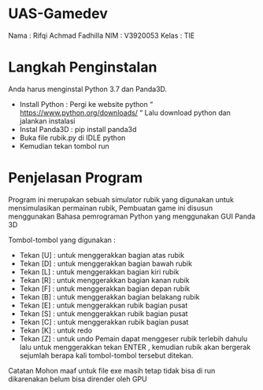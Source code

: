 # UAS-Gamedev
Nama  : Rifqi Achmad Fadhilla
NIM   : V3920053
Kelas : TIE

# Langkah Penginstalan

Anda harus menginstal Python 3.7 dan Panda3D.
- Install Python :
Pergi ke website python “ https://www.python.org/downloads/ “
Lalu download python dan jalankan instalasi
- Instal Panda3D :
pip install panda3d
- Buka file rubik.py di IDLE python
- Kemudian tekan tombol run

# Penjelasan Program
Program ini merupakan sebuah simulator rubik yang digunakan untuk mensimulasikan permainan rubik, Pembuatan game ini disusun menggunakan Bahasa pemrograman Python yang menggunakan GUI Panda 3D

Tombol-tombol yang digunakan :
- Tekan [U] : untuk menggerakkan bagian atas rubik
- Tekan [D] : untuk menggerakkan bagian bawah rubik
- Tekan [L] : untuk menggerakkan bagian kiri rubik
- Tekan [R] : untuk menggerakkan bagian kanan rubik
- Tekan [F] : untuk menggerakkan bagian depan rubik
- Tekan [B] : untuk menggerakkan bagian belakang rubik
- Tekan [E] : untuk menggerakkan rubik bagian pusat
- Tekan [S] : untuk menggerakkan rubik bagian pusat
- Tekan [C] : untuk menggerakkan rubik bagian pusat
- Tekan [K] : untuk redo
- Tekan [Z] : untuk undo
Pemain dapat menggeser rubik terlebih dahulu lalu untuk menggerakkan tekan
ENTER , kemudian rubik akan bergerak sejumlah berapa kali tombol-tombol
tersebut ditekan.

Catatan
Mohon maaf untuk file exe masih tetap tidak bisa di run dikarenakan belum bisa dirender oleh GPU
